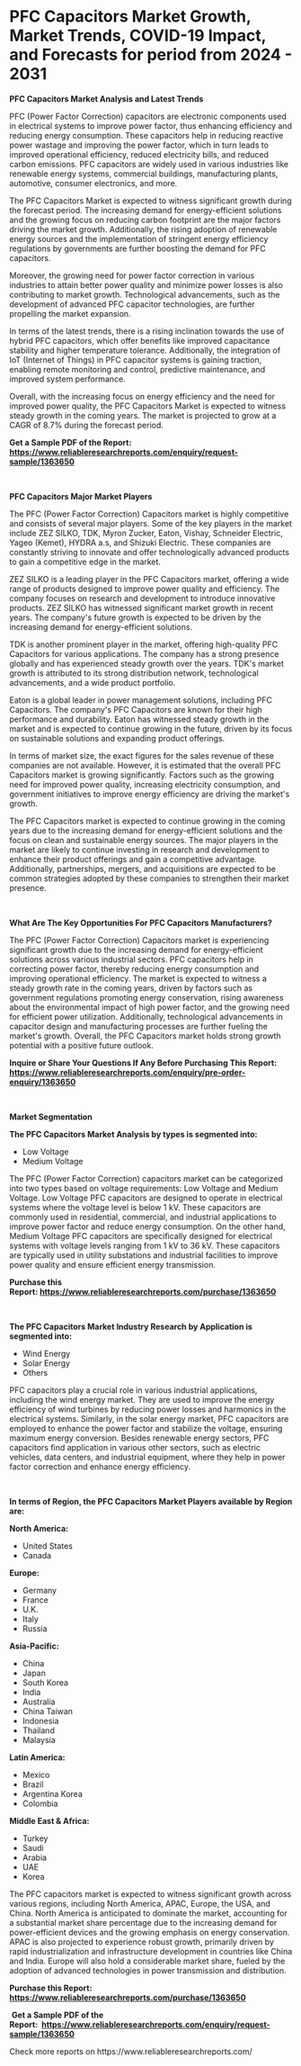 <p><h1>PFC Capacitors Market Growth, Market Trends, COVID-19 Impact, and Forecasts for period from 2024 - 2031</h1></p><p><strong>PFC Capacitors Market Analysis and Latest Trends</strong></p>
<p><p>PFC (Power Factor Correction) capacitors are electronic components used in electrical systems to improve power factor, thus enhancing efficiency and reducing energy consumption. These capacitors help in reducing reactive power wastage and improving the power factor, which in turn leads to improved operational efficiency, reduced electricity bills, and reduced carbon emissions. PFC capacitors are widely used in various industries like renewable energy systems, commercial buildings, manufacturing plants, automotive, consumer electronics, and more.</p><p>The PFC Capacitors Market is expected to witness significant growth during the forecast period. The increasing demand for energy-efficient solutions and the growing focus on reducing carbon footprint are the major factors driving the market growth. Additionally, the rising adoption of renewable energy sources and the implementation of stringent energy efficiency regulations by governments are further boosting the demand for PFC capacitors.</p><p>Moreover, the growing need for power factor correction in various industries to attain better power quality and minimize power losses is also contributing to market growth. Technological advancements, such as the development of advanced PFC capacitor technologies, are further propelling the market expansion.</p><p>In terms of the latest trends, there is a rising inclination towards the use of hybrid PFC capacitors, which offer benefits like improved capacitance stability and higher temperature tolerance. Additionally, the integration of IoT (Internet of Things) in PFC capacitor systems is gaining traction, enabling remote monitoring and control, predictive maintenance, and improved system performance.</p><p>Overall, with the increasing focus on energy efficiency and the need for improved power quality, the PFC Capacitors Market is expected to witness steady growth in the coming years. The market is projected to grow at a CAGR of 8.7% during the forecast period.</p></p>
<p><strong>Get a Sample PDF of the Report:&nbsp; <a href="https://www.reliableresearchreports.com/enquiry/request-sample/1363650">https://www.reliableresearchreports.com/enquiry/request-sample/1363650</a></strong></p>
<p>&nbsp;</p>
<p><strong>PFC Capacitors Major Market Players</strong></p>
<p><p>The PFC (Power Factor Correction) Capacitors market is highly competitive and consists of several major players. Some of the key players in the market include ZEZ SILKO, TDK, Myron Zucker, Eaton, Vishay, Schneider Electric, Yageo (Kemet), HYDRA a.s, and Shizuki Electric. These companies are constantly striving to innovate and offer technologically advanced products to gain a competitive edge in the market.</p><p>ZEZ SILKO is a leading player in the PFC Capacitors market, offering a wide range of products designed to improve power quality and efficiency. The company focuses on research and development to introduce innovative products. ZEZ SILKO has witnessed significant market growth in recent years. The company's future growth is expected to be driven by the increasing demand for energy-efficient solutions.</p><p>TDK is another prominent player in the market, offering high-quality PFC Capacitors for various applications. The company has a strong presence globally and has experienced steady growth over the years. TDK's market growth is attributed to its strong distribution network, technological advancements, and a wide product portfolio.</p><p>Eaton is a global leader in power management solutions, including PFC Capacitors. The company's PFC Capacitors are known for their high performance and durability. Eaton has witnessed steady growth in the market and is expected to continue growing in the future, driven by its focus on sustainable solutions and expanding product offerings.</p><p>In terms of market size, the exact figures for the sales revenue of these companies are not available. However, it is estimated that the overall PFC Capacitors market is growing significantly. Factors such as the growing need for improved power quality, increasing electricity consumption, and government initiatives to improve energy efficiency are driving the market's growth.</p><p>The PFC Capacitors market is expected to continue growing in the coming years due to the increasing demand for energy-efficient solutions and the focus on clean and sustainable energy sources. The major players in the market are likely to continue investing in research and development to enhance their product offerings and gain a competitive advantage. Additionally, partnerships, mergers, and acquisitions are expected to be common strategies adopted by these companies to strengthen their market presence.</p></p>
<p>&nbsp;</p>
<p><strong>What Are The Key Opportunities For PFC Capacitors Manufacturers?</strong></p>
<p><p>The PFC (Power Factor Correction) Capacitors market is experiencing significant growth due to the increasing demand for energy-efficient solutions across various industrial sectors. PFC capacitors help in correcting power factor, thereby reducing energy consumption and improving operational efficiency. The market is expected to witness a steady growth rate in the coming years, driven by factors such as government regulations promoting energy conservation, rising awareness about the environmental impact of high power factor, and the growing need for efficient power utilization. Additionally, technological advancements in capacitor design and manufacturing processes are further fueling the market's growth. Overall, the PFC Capacitors market holds strong growth potential with a positive future outlook.</p></p>
<p><strong>Inquire or Share Your Questions If Any Before Purchasing This Report: <a href="https://www.reliableresearchreports.com/enquiry/pre-order-enquiry/1363650">https://www.reliableresearchreports.com/enquiry/pre-order-enquiry/1363650</a></strong></p>
<p>&nbsp;</p>
<p><strong>Market Segmentation</strong></p>
<p><strong>The PFC Capacitors Market Analysis by types is segmented into:</strong></p>
<p><ul><li>Low Voltage</li><li>Medium Voltage</li></ul></p>
<p><p>The PFC (Power Factor Correction) capacitors market can be categorized into two types based on voltage requirements: Low Voltage and Medium Voltage. Low Voltage PFC capacitors are designed to operate in electrical systems where the voltage level is below 1 kV. These capacitors are commonly used in residential, commercial, and industrial applications to improve power factor and reduce energy consumption. On the other hand, Medium Voltage PFC capacitors are specifically designed for electrical systems with voltage levels ranging from 1 kV to 36 kV. These capacitors are typically used in utility substations and industrial facilities to improve power quality and ensure efficient energy transmission.</p></p>
<p><strong>Purchase this Report:&nbsp;<a href="https://www.reliableresearchreports.com/purchase/1363650">https://www.reliableresearchreports.com/purchase/1363650</a></strong></p>
<p>&nbsp;</p>
<p><strong>The PFC Capacitors Market Industry Research by Application is segmented into:</strong></p>
<p><ul><li>Wind Energy</li><li>Solar Energy</li><li>Others</li></ul></p>
<p><p>PFC capacitors play a crucial role in various industrial applications, including the wind energy market. They are used to improve the energy efficiency of wind turbines by reducing power losses and harmonics in the electrical systems. Similarly, in the solar energy market, PFC capacitors are employed to enhance the power factor and stabilize the voltage, ensuring maximum energy conversion. Besides renewable energy sectors, PFC capacitors find application in various other sectors, such as electric vehicles, data centers, and industrial equipment, where they help in power factor correction and enhance energy efficiency.</p></p>
<p>&nbsp;</p>
<p><strong>In terms of Region, the PFC Capacitors Market Players available by Region are:</strong></p>
<p>
    <p> <strong> North America: </strong>
        <ul>
            <li>United States</li>
            <li>Canada</li>
        </ul>
        </p> 
    <p> <strong> Europe: </strong>
        <ul>
            <li>Germany</li>
            <li>France</li>
            <li>U.K.</li>
            <li>Italy</li>
            <li>Russia</li>
        </ul>
        </p> 
    <p> <strong> Asia-Pacific: </strong>
        <ul>
            <li>China</li>
            <li>Japan</li>
            <li>South Korea</li>
            <li>India</li>
            <li>Australia</li>
            <li>China Taiwan</li>
            <li>Indonesia</li>
            <li>Thailand</li>
            <li>Malaysia</li>
        </ul>
        </p> 
    <p> <strong> Latin America: </strong>
        <ul>
            <li>Mexico</li>
            <li>Brazil</li>
            <li>Argentina Korea</li>
            <li>Colombia</li>
        </ul>
        </p> 
    <p> <strong> Middle East & Africa: </strong>
        <ul>
            <li>Turkey</li>
            <li>Saudi</li>
            <li>Arabia</li>
            <li>UAE</li>
            <li>Korea</li>
        </ul>
    </p>
    </p>
<p><p>The PFC capacitors market is expected to witness significant growth across various regions, including North America, APAC, Europe, the USA, and China. North America is anticipated to dominate the market, accounting for a substantial market share percentage due to the increasing demand for power-efficient devices and the growing emphasis on energy conservation. APAC is also projected to experience robust growth, primarily driven by rapid industrialization and infrastructure development in countries like China and India. Europe will also hold a considerable market share, fueled by the adoption of advanced technologies in power transmission and distribution.</p></p>
<p><strong>Purchase this Report: <a href="https://www.reliableresearchreports.com/purchase/1363650">https://www.reliableresearchreports.com/purchase/1363650</a></strong></p>
<p>&nbsp;<strong>Get a Sample PDF of the Report:&nbsp;&nbsp;<a href="https://www.reliableresearchreports.com/enquiry/request-sample/1363650">https://www.reliableresearchreports.com/enquiry/request-sample/1363650</a></strong></p>
<p><strong></strong></p>
<p>Check more reports on https://www.reliableresearchreports.com/</p>